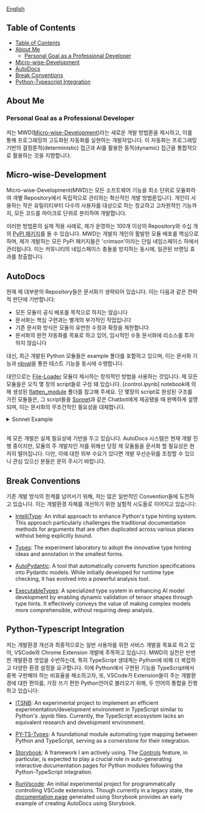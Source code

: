 [English](./README.md)


## Table of Contents
- [Table of Contents](#table-of-contents)
- [About Me](#about-me)
  - [Personal Goal as a Professional Developer](#personal-goal-as-a-professional-developer)
- [Micro-wise-Development](#micro-wise-development)
- [AutoDocs](#autodocs)
- [Break Conventions](#break-conventions)
- [Python-Typescript Integration](#python-typescript-integration)


## About Me

### Personal Goal as a Professional Developer

저는 MWD([Micro-wise-Development](https://github.com/crimson206/micro-wise-development))라는 새로운 개발 방법론을 제시하고, 이를 통해 프로그래밍의 고도화된 자동화를 실현하는 개발자입니다. 이 자동화는 프로그래밍 기반의 결정론적(deterministic) 접근과 AI를 활용한 동적(dynamic) 접근을 통합적으로 활용하는 것을 지향합니다.

## Micro-wise-Development

Micro-wise-Development(MWD)는 모든 소프트웨어 기능을 최소 단위로 모듈화하여 개별 Repository에서 독립적으로 관리하는 혁신적인 개발 방법론입니다. 개인이 사용하는 작은 유틸리티부터 다수의 사용자를 대상으로 하는 정교하고 고차원적인 기능까지, 모든 코드를 마이크로 단위로 분리하여 개발합니다.

이러한 방법론의 실제 적용 사례로, 제가 운영하는 100개 이상의 Repository와 수십 개의 [PyPI 패키지](https://pypi.org/search/?q=crimson206)를 들 수 있습니다. MWD는 개발자 개인의 활발한 모듈 배포를 핵심으로 하며, 제가 개발하는 모든 PyPi 패키지들은 'crimson'이라는 단일 네임스페이스 하에서 관리됩니다. 이는 커뮤니티의 네임스페이스 충돌을 방지하는 동시에, 일관된 브랜딩 효과를 창출합니다.

## AutoDocs

현재 제 대부분의 Repository들은 문서화가 생략되어 있습니다. 이는 다음과 같은 전략적 판단에 기반합니다:

- 모든 모듈이 공식 배포를 목적으로 하지는 않습니다
- 문서화는 핵심 구현과는 별개의 부가적인 작업입니다
- 기존 문서화 방식은 모듈의 유연한 수정과 확장을 제한합니다
- 문서화의 완전 자동화를 목표로 하고 있어, 임시적인 수동 문서화에 리소스를 투자하지 않습니다

대신, 최근 개발된 Python 모듈들은 example 폴더를 포함하고 있으며, 이는 문서화 기능과 [nbval](https://github.com/computationalmodelling/nbval)을 통한 테스트 기능을 동시에 수행합니다.

대안으로는 [File-Loader](https://github.com/crimson206/file-loader) 모듈이 제시하는 창의적인 방법을 사용하는 것입니다. 제 모든 모듈을은 오직 몇 장의 script들로 구성 돼 있습니다. [control.ipynb] notebook에 의해 생성된 [flatten_module](https://github.com/crimson206/file-loader/tree/main/example/flatten_module) 폴더를 참고해 주세요. 단 몇장의 script로 완성된 구조를 가진 모듈들은, 그 script들을 [Sonnet](https://www.anthropic.com/news/claude-3-5-sonnet)과 같은 Chatbot에게 제공됐을 때 완벽하게 설명되며, 이는 문서화의 무조건적인 필요성을 대체합니다.

<details>
<summary>
    Sonnet Example
</summary>
<div class="p-4 space-y-4">
    <img src="./static/sonnet/load_files.png" alt="Load Files Example" class="w-full rounded-lg shadow"/>
    <img src="./static/sonnet/use_chatbot.png" alt="Use Chatbot Example" class="w-full rounded-lg shadow"/>
</div>
</details>

<br/>

제 모든 개발은 실제 필요성에 기반을 두고 있습니다. AutoDocs 시스템은 현재 개발 진행 중이지만, 모듈의 주 개발자인 저를 위해선 당장 제 모듈들을 문서화 할 필요성은 현저히 떨어집니다. 다만, 이에 대한 외부 수요가 있다면 개발 우선순위를 조정할 수 있으니 관심 있으신 분들은 문의 주시기 바랍니다.


## Break Conventions

기존 개발 방식의 한계를 넘어서기 위해, 저는 많은 일반적인 Convention들에 도전하고 있습니다. 이는 개발환경 자체를 개선하기 위한 실험적 시도들로 이어지고 있습니다:

- [IntelliType](https://github.com/crimson206/intelli-type): An initial approach to enhance Python's type hinting system. This approach particularly challenges the traditional documentation methods for arguments that are often duplicated across various places without being explicitly bound.

- [Types](https://github.com/crimson206/types): The experiment laboratory to adopt the innovative type hinting ideas and annotation in the smallest forms.

- [AutoPydantic](https://github.com/crimson206/auto-pydantic): A tool that automatically converts function specifications into Pydantic models. While initially developed for runtime type checking, it has evolved into a powerful analysis tool.

- [ExecutableTypes](https://github.com/crimson206/executable-types): A specialized type system in enhancing AI model development by enabling dynamic validation of tensor shapes through type hints. It effectively conveys the value of making complex models more comprehensible, without requiring deep analysis.


## Python-Typescript Integration

저는 개발환경 개선과 최종적으로는 일반 사용자를 위한 서비스 개발을 목표로 하고 있어, VSCode와 Chrome Extension 개발에 주목하고 있습니다. MWD의 실천은 빈번한 개발환경 셋업을 수반하는데, 특히 TypeScript 생태계는 Python에 비해 더 복잡하고 다양한 환경 설정을 요구합니다. 이에 Python에서 구현된 기능을 TypeScript에서 중복 구현해야 하는 비효율을 해소하고자, 또, VSCode가 Extension들이 주는 개발환경에 대한 편의를, 가장 쓰기 편한 Python언어로 불러오기 위해, 두 언어의 통합을 진행하고 있습니다:

- [ITSNB](https://github.com/crimson206/itsnb-ts): An experimental project to implement an efficient experimentation/development environment in TypeScript similar to Python's .ipynb files. Currently, the TypeScript ecosystem lacks an equivalent research and development environment.

- [PY-TS-Types](https://github.com/crimson206/py-ts-types): A foundational module automating type mapping between Python and TypeScript, serving as a cornerstone for their integration.

- [Storybook](https://storybook.js.org/docs): A framework I am actively using. The [Controls](https://storybook.js.org/docs/essentials/controls) feature, in particular, is expected to play a crucial role in auto-generating interactive documentation pages for Python modules following the Python-TypeScript integration.

- [RunVscode](https://github.com/crimson206/run-vscode-ex): An initial experimental project for programmatically controlling VSCode extensions. Though currently in a legacy state, the [documentation page](https://crimson206.github.io/run-vscode-ex) generated using Storybook provides an early example of creating AutoDocs using Storybook.
